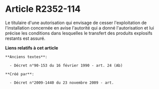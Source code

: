 # Article R2352-114

Le titulaire d'une autorisation qui envisage de cesser l'exploitation de l'installation concernée en avise l'autorité qui a
donné l'autorisation et lui précise les conditions dans lesquelles le transfert des produits explosifs restants est assuré.

**Liens relatifs à cet article**

	**Anciens textes**:

	  - Décret n°90-153 du 16 février 1990 - art. 24 (Ab)

	**Créé par**:

	  - Décret n°2009-1440 du 23 novembre 2009 - art.
